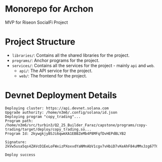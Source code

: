# Monorepo for Archon
MVP for Riseon SocialFi Project

# Project Structure

- `libraries/`: Contains all the shared libraries for the project.
- `programs/`: Anchor programs for the project.
- `services/`: Contains all the services for the project - mainly `api` and `web`.
  * `api/`: The API service for the project.
  * `web/`: The frontend for the project.

# Devnet Deployment Details
```text
Deploying cluster: https://api.devnet.solana.com
Upgrade authority: /home/n3m6/.config/solana/id.json
Deploying program "copy_trading"...
Program path: /home/n3m6/src/turbin3/Q2_25_Builder_Faraz/capstone/programs/copy-trading/target/deploy/copy_trading.so...
Program Id: 2kywgkjyBSJi6qwmXA1EBBZeMb4P8MFqfDvHEPdBLYB2

Signature: 2kVw5usa5qs4ZAVcD1EeLoFWxizPXoxvdYaNMnAbV1cgv7vHbiD7vKeAhF84uMMvJzg67TC6B1oxRAtbaz91cFbW

Deploy success
```